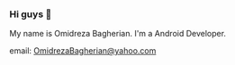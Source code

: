 ### Hi guys 👋

My name is Omidreza Bagherian.
I'm a Android Developer.

email: OmidrezaBagherian@yahoo.com

<!--
**OmidrezaBagherian/OmidrezaBagherian** is a ✨ _special_ ✨ repository because its `README.md` (this file) appears on your GitHub profile.

Here are some ideas to get you started:

- 🔭 I’m currently working on ...
- 🌱 I’m currently learning ...
- 👯 I’m looking to collaborate on ...
- 🤔 I’m looking for help with ...
- 💬 Ask me about ...
- 📫 How to reach me: ...
- 😄 Pronouns: ...
- ⚡ Fun fact: ...
-->
